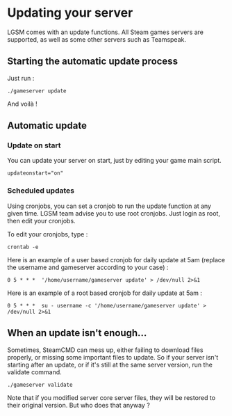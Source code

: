 # Updating your server

LGSM comes with an update functions. All Steam games servers are supported, as well as some other servers such as Teamspeak.


## Starting the automatic update process 

Just run : 

`./gameserver update`

And voilà !

## Automatic update

### Update on start

You can update your server on start, just by editing your game main script.

`updateonstart="on"`

### Scheduled updates

Using cronjobs, you can set a cronjob to run the update function at any given time.
LGSM team advise you to use root cronjobs. Just login as root, then edit your cronjobs. 

To edit your cronjobs, type : 

`crontab -e`

Here is an example of a user based cronjob for daily update at 5am (replace the username and gameserver according to your case) : 

`0 5 * * *  '/home/username/gameserver update' > /dev/null 2>&1`

Here is an example of a root based cronjob for daily update at 5am : 

`0 5 * * *  su - username -c '/home/username/gameserver update' > /dev/null 2>&1`



## When an update isn't enough...

Sometimes, SteamCMD can mess up, either failing to download files properly, or missing some important files to update.
So if your server isn't starting after an update, or if it's still at the same server version, run the validate command.

`./gameserver validate`

Note that if you modified server core server files, they will be restored to their original version. But who does that anyway ?